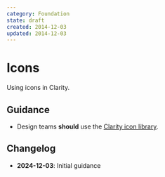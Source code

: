```yaml
---
category: Foundation
state: draft
created: 2014-12-03
updated: 2014-12-03
---
```


# Icons

Using icons in Clarity.

## Guidance

- Design teams **should** use the [Clarity icon library](https://clarity.design/documentation/icons).

## Changelog

- **2024-12-03**: Initial guidance
